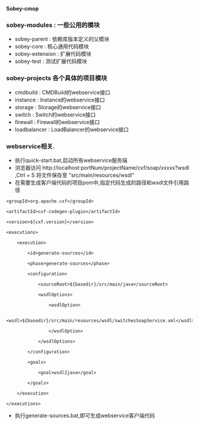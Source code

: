 **Sobey-cmop**

### sobey-modules : 一些公用的模块
* sobey-parent : 依赖库版本定义的父模块
* sobey-core : 核心通用代码模块
* sobey-extension : 扩展代码模块
* sobey-test : 测试扩展代码模块

### sobey-projects 各个具体的项目模块
* cmdbuild : CMDBuild的webservice接口
* instance : Instance的webservice接口
* storage : Storage的webservice接口
* switch : Switch的webservice接口
* firewall : Firewall的webservice接口
* loadbalancer : LoadBalancer的webservice接口

### webservice相关.
* 执行quick-start.bat,启动所有webservice服务端
* 浏览器访问 http://localhost:portNum/projectName/cxf/soap/xxxxx?wsdl ,Ctrl + S 将文件保存至 "src/main/resources/wsdl"
* 在需要生成客户端代码的项目pom中,指定代码生成的路径和wsdl文件引用路径
><plugin>  

	<groupId>org.apache.cxf</groupId>  
	
	<artifactId>cxf-codegen-plugin</artifactId>  
	
	<version>${cxf.version}</version>  
	
	<executions>  
	
		<execution>  
		
			<id>generate-sources</id>  
			
			<phase>generate-sources</phase>  
			
			<configuration>  
			
				<sourceRoot>${basedir}/src/main/java</sourceRoot>  
				
				<wsdlOptions>  
				
					<wsdlOption>  
					
						<wsdl>${basedir}/src/main/resources/wsdl/switchesSoapService.xml</wsdl>  
						
					</wsdlOption>  
					
				</wsdlOptions>  
				
			</configuration>  
			
			<goals>  
			
				<goal>wsdl2java</goal>  
				
			</goals>  
			
		</execution>  
		
	</executions>  
	
</plugin>  

 
 * 执行generate-sources.bat,即可生成webservice客户端代码